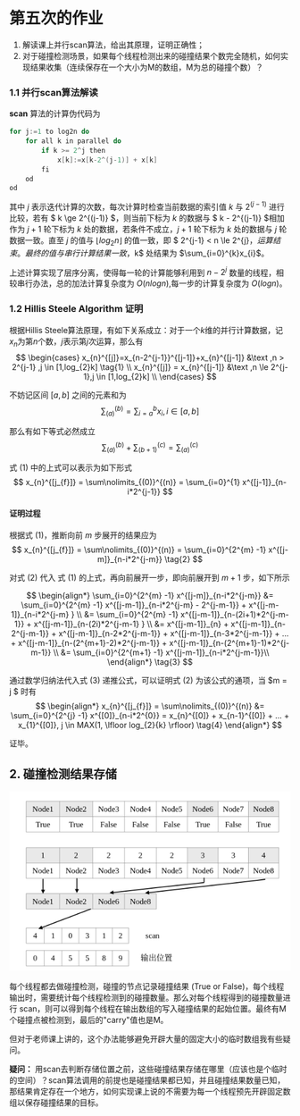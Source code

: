 # 第五次的作业
1. 解读课上并行scan算法，给出其原理，证明正确性；
2. 对于碰撞检测场景，如果每个线程检测出来的碰撞结果个数完全随机，如何实现结果收集（连续保存在一个大小为M的数组，M为总的碰撞个数）？


### 1.1 并行scan算法解读

**scan** 算法的计算伪代码为
```c++
for j:=1 to log2n do
    for all k in parallel do
        if k >= 2^j then
            x[k]:=x[k-2^(j-1)] + x[k]
        fi
    od
od 
```
其中 $j$ 表示迭代计算的次数，每次计算时检查当前数据的索引值 $k$ 与 $2^{(j-1)}$ 进行比较，若有 $ k \ge 2^{(j-1)} $，则当前下标为 $k$ 的数据与 $ k - 2^{(j-1)} $相加作为 $j+1$ 轮下标为 $k$ 处的数据，若条件不成立，$j+1$ 轮下标为 $k$ 处的数据与 $j$ 轮数据一致。直至 $j$ 的值与 $\lfloor log_{2}n\rfloor$ 的值一致，即 $ 2^{j-1} < n \le 2^{j}$，运算结束。最终的值与串行计算结果一致，$k$ 处结果为 $\sum_{i=0}^{k}x_{i}$。

上述计算实现了层序分离，使得每一轮的计算能够利用到 $n - 2^{j}$ 数量的线程，相较串行办法，总的加法计算复杂度为 $O(nlogn)$,每一步的计算复杂度为 $O(logn)$。


### 1.2 Hillis Steele Algorithm 证明

根据Hillis Steele算法原理，有如下关系成立：对于一个$k$维的并行计算数据，记$x_{n}$为第$n$个数，$j$表示第$j$次运算，那么有
$$
\begin{cases}
x_{n}^{[j]}=x_{n-2^{j-1}}^{[j-1]}+x_{n}^{[j-1]} &\text ,n > 2^{j-1} ,j \in [1,log_{2}k] \tag{1} \\
x_{n}^{[j]} = x_{n}^{[j-1]} &\text ,n \le 2^{j-1},j \in [1,log_{2}k] \\
\end{cases}
$$


不妨记区间 $[a,b]$ 之间的元素和为
$$
\sum\nolimits_{(a)}^{(b)}=\sum\nolimits_{i=a}^{b}{x_i},i \in [a,b]
$$

那么有如下等式必然成立
$$
\sum\nolimits_{(a)}^{(b)} + \sum\nolimits_{(b+1)}^{(c)} = \sum\nolimits_{(a)}^{(c)}
$$

式 $(1)$ 中的上式可以表示为如下形式
$$
x_{n}^{[j_{f}]} = \sum\nolimits_{(0)}^{(n)} = \sum_{i=0}^{1} x^{[j-1]}_{n-i*2^{j-1}}
$$
<div STYLE="page-break-after: always;"></div>

#### 证明过程

根据式 $(1)$，推断向前 $m$ 步展开的结果应为
$$
x_{n}^{[j_{f}]} = \sum\nolimits_{(0)}^{(n)} = \sum_{i=0}^{2^{m} -1} x^{[j-m]}_{n-i*2^{j-m}} \tag{2}
$$

对式 $(2)$ 代入 式 $(1)$ 的上式，再向前展开一步，即向前展开到 $m+1$ 步，如下所示

$$
\begin{align*}
\sum_{i=0}^{2^{m} -1} x^{[j-m]}_{n-i*2^{j-m}} &= \sum_{i=0}^{2^{m} -1}  x^{[j-m-1]}_{n-i*2^{j-m} - 2^{j-m-1}} +  x^{[j-m-1]}_{n-i*2^{j-m} } \\
&= \sum_{i=0}^{2^{m} -1}  x^{[j-m-1]}_{n-(2i+1)*2^{j-m-1}} +  x^{[j-m-1]}_{n-(2i)*2^{j-m-1} } \\
&=   x^{[j-m-1]}_{n} + x^{[j-m-1]}_{n-2^{j-m-1}} + x^{[j-m-1]}_{n-2*2^{j-m-1}} + x^{[j-m-1]}_{n-3*2^{j-m-1}} + ... + x^{[j-m-1]}_{n-(2^{m+1}-2)*2^{j-m-1}} + x^{[j-m-1]}_{n-(2^{m+1}-1)*2^{j-m-1}} \\
&= \sum_{i=0}^{2^{m+1} -1} x^{[j-m-1]}_{n-i*2^{j-m-1}}\\
\end{align*} \tag{3}
$$

通过数学归纳法代入式 $(3)$ 递推公式，可以证明式 $(2)$ 为该公式的通项，当 $m = j $ 时有
$$
\begin{align*}
x_{n}^{[j_{f}]} = \sum\nolimits_{(0)}^{(n)} &= \sum_{i=0}^{2^{j} -1} x^{[0]}_{n-i*2^{0}} = x_{n}^{[0]} + x_{n-1}^{[0]} + ... + x_{1}^{[0]}, j \in MAX(1,  \lfloor log_{2}{k} \rfloor) \tag{4}
\end{align*}
$$

证毕。

<div STYLE="page-break-after: always;"></div>

## 2. 碰撞检测结果存储
![scan](cuda-2022-A4.png)

每个线程都去做碰撞检测，碰撞的节点记录碰撞结果 (True or False)，每个线程输出时，需要统计每个线程检测到的碰撞数量。那么对每个线程得到的碰撞数量进行 scan，则可以得到每个线程在输出数组的写入碰撞结果的起始位置。最终有M个碰撞点被检测到，最后的"carry"值也是M。

但对于老师课上讲的，这个办法能够避免开辟大量的固定大小的临时数组我有些疑问。

**疑问：** 用scan去判断存储位置之前，这些碰撞结果存储在哪里（应该也是个临时的空间）？scan算法调用的前提也是碰撞结果都已知，并且碰撞结果数量已知，那结果肯定存在一个地方，如何实现课上说的不需要为每一个线程预先开辟固定数组以保存碰撞结果的目标。